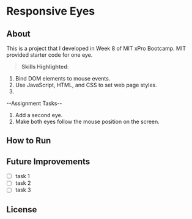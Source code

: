 # Responsive Eyes
## About
This is a project that I developed in Week 8 of MIT xPro Bootcamp. MIT provided starter code for one eye.

>**Skills Highlighted**:
1. Bind DOM elements to mouse events.
2. Use JavaScript, HTML, and CSS to set web page styles.
3. 

--Assignment Tasks--
1. Add a second eye.
2. Make both eyes follow the mouse position on the screen.

## How to Run
## Future Improvements
- [ ] task 1
- [ ] task 2
- [ ] task 3
## License
